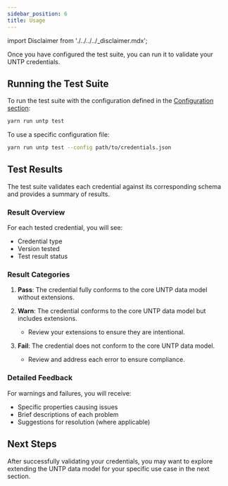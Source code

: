 ```yaml
---
sidebar_position: 6  
title: Usage
---
```


import Disclaimer from './../../../_disclaimer.mdx';

<Disclaimer />

Once you have configured the test suite, you can run it to validate your UNTP credentials.

## Running the Test Suite

To run the test suite with the configuration defined in the [Configuration section](/docs/test-suites/semantic-interoperability/cli/configuration):

```bash
yarn run untp test
```

To use a specific configuration file:

```bash 
yarn run untp test --config path/to/credentials.json
```

## Test Results

The test suite validates each credential against its corresponding schema and provides a summary of results.

### Result Overview

For each tested credential, you will see:
- Credential type
- Version tested
- Test result status

### Result Categories

1. **Pass**: The credential fully conforms to the core UNTP data model without extensions.

2. **Warn**: The credential conforms to the core UNTP data model but includes extensions.
   - Review your extensions to ensure they are intentional.

3. **Fail**: The credential does not conform to the core UNTP data model.
   - Review and address each error to ensure compliance.

### Detailed Feedback

For warnings and failures, you will receive:
- Specific properties causing issues
- Brief descriptions of each problem
- Suggestions for resolution (where applicable)

## Next Steps

After successfully validating your credentials, you may want to explore extending the UNTP data model for your specific use case in the next section.
